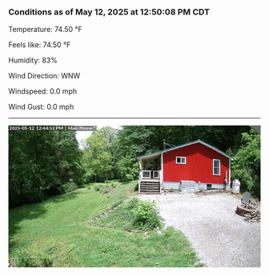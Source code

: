 ### Conditions as of May 12, 2025 at 12:50:08 PM CDT 

Temperature: 74.50 &deg;F

Feels like: 74.50 &deg;F

Humidity: 83%

Wind Direction: WNW

Windspeed: 0.0 mph

Wind Gust: 0.0 mph

---

<img src="./images/latest.jpeg"/>

